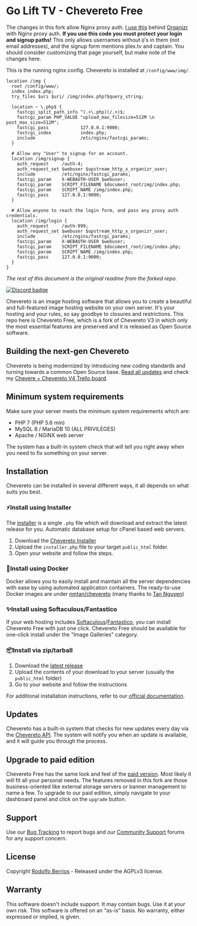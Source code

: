 # Go Lift TV - Chevereto Free

The changes in this fork allow Nginx proxy auth. [I use this](https://golift.tv/img/)
behind [Organizr](https://github.com/causefx/Organizr) with Nginx proxy auth.
**If you use this code you must protect your login and signup paths!**
This only allows usernames without `@`'s in them (not email addresses), and the signup
form  mentions plex.tv and captain. You should consider customizing that page yourself,
but make note of the changes here.

This is the running nginx config. Chevereto is installed at `/config/www/img/`.
```shell
location /img {
  root /config/www/;
  index index.php;
  try_files $uri $uri/ /img/index.php?$query_string;

  location ~ \.php$ {
    fastcgi_split_path_info ^(.+\.php)(/.+)$;
    fastcgi_param PHP_VALUE "upload_max_filesize=512M \n post_max_size=512M";
    fastcgi_pass            127.0.0.1:9000;
    fastcgi_index           index.php;
    include                 /etc/nginx/fastcgi_params;
  }

  # Allow any "User" to signup for an account.
  location /img/signup {
    auth_request     /auth-4;
    auth_request_set $webuser $upstream_http_x_organizr_user;
    include          /etc/nginx/fastcgi_params;
    fastcgi_param    X-WEBAUTH-USER $webuser;
    fastcgi_param    SCRIPT_FILENAME $document_root/img/index.php;
    fastcgi_param    SCRIPT_NAME /img/index.php;
    fastcgi_pass     127.0.0.1:9000;
  }

  # Allow anyone to reach the login form, and pass any proxy auth credentials.
  location /img/login {
    auth_request     /auth-999;
    auth_request_set $webuser $upstream_http_x_organizr_user;
    include          /etc/nginx/fastcgi_params;
    fastcgi_param    X-WEBAUTH-USER $webuser;
    fastcgi_param    SCRIPT_FILENAME $document_root/img/index.php;
    fastcgi_param    SCRIPT_NAME /img/index.php;
    fastcgi_pass     127.0.0.1:9000;
  }
}
```

*The rest of this document is the original readme from the forked repo.*

[![Discord badge](https://img.shields.io/discord/494235589416189974)](https://chevereto.com/go/discord)

Chevereto is an image hosting software that allows you to create a beautiful and full-featured image hosting website on your own server. It's your hosting and your rules, so say goodbye to closures and restrictions. This repo here is Chevereto Free, which is a fork of Chevereto V3 in which only the most essential features are preserved and it is released as Open Source software.

## Building the next-gen Chevereto

Chevereto is being modernized by introducing new coding standards and turning towards a common Open Source base. [Read all updates](https://chevereto.com/community/threads/building-the-next-gen-chevereto.11140/) and check my [Chevere + Chevereto V4 Trello board](https://trello.com/b/DCZhECwN/chevere-chevereto-v4).

## Minimum system requirements

Make sure your server meets the minimum system requirements which are:

- PHP 7 (PHP 5.6 min)
- MySQL 8 / MariaDB 10 (ALL PRIVILEGES)
- Apache / NGiNX web server

The system has a built-in system check that will tell you right away when you need to fix something on your server.

## Installation

Chevereto can be installed in several different ways, it all depends on what suits you best.

### ⚡Install using Installer

The [installer](https://github.com/Chevereto/Installer) is a single `.php` file which will download and extract the latest release for you. Automatic database setup for cPanel based web servers.

1. Download the [Chevereto Installer](https://chevereto.com/download/file/installer)
2. Upload the `installer.php` file to your target `public_html` folder.
3. Open your website and follow the steps.

### 🐳Install using Docker

Docker allows you to easily install and maintain all the server dependencies with ease by using automated application containers. The ready-to-use Docker images are under [nmtan/chevereto](https://hub.docker.com/r/nmtan/chevereto/) (many thanks to [Tan Nguyen](https://github.com/tanmng))

### ✨Install using Softaculous/Fantastico

If your web hosting includes [Softaculous](https://softaculous.com/)/[Fantastico](https://netenberg.com/fantastico.php), you can install Chevereto Free with just one click. Chevereto Free should be available for one-click install under the "Image Galleries" category.

### 📦Install via zip/tarball

 1. Download the [latest release](https://github.com/Chevereto/Chevereto-Free/releases/latest)
 2. Upload the contents of your download to your server (usually the `public_html` folder)
 3. Go to your website and follow the instructions

For additional installation instructions, refer to our [official documentation](https://chevereto.com/docs/install).

## Updates

Chevereto has a built-in system that checks for new updates every day via the [Chevereto API](https://chevereto.com/api/get/info/free). The system will notify you when an update is available, and it will guide you through the process.

## Upgrade to paid edition

Chevereto Free has the same look and feel of the [paid version](https://chevereto.com). Most likely it will fit all your personal needs. The features removed in this fork are those business-oriented like external storage servers or banner management to name a few. To upgrade to our paid edition, simply navigate to your dashboard panel and click on the `upgrade` button.

## Support

Use our [Bug Tracking](https://chevereto.com/bug-tracking) to report bugs and our [Community Support](https://chevereto.com/community-support) forums for any support concern.

## License

Copyright [Rodolfo Berríos](http://rodolfoberrios.com) - Released under the AGPLv3 license.

## Warranty

This software doesn't include support. It may contain bugs. Use it at your own risk. This software is offered on an “as-is” basis. No warranty, either expressed or implied, is given.
